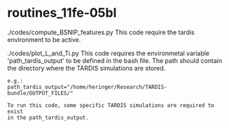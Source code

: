 # routines_11fe-05bl

./codes/compute_BSNIP_features.py
    This code require the tardis environment to be active.
    
./codes/plot_L_and_Ti.py
    This code requires the environmetal variable 'path_tardis_output' to be
    defined in the bash file. The path should contain the directory where
    the TARDIS simulations are stored.
    
    e.g.:
    path_tardis_output="/home/heringer/Research/TARDIS-bundle/OUTPUT_FILES/"
    
    To run this code, some specific TARDIS simulations are required to exist
    in the path_tardis_output.
       
